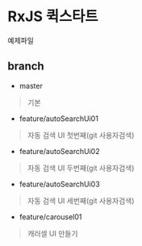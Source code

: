 # RxJS 퀵스타트

예제파일

## branch
- master
> 기본
- feature/autoSearchUi01
> 자동 검색 UI 첫번째(git 사용자검색)
- feature/autoSearchUi02
> 자동 검색 UI 두번째(git 사용자검색)
- feature/autoSearchUi03
> 자동 검색 UI 세번째(git 사용자검색)
- feature/carousel01
> 캐러셀 UI 만들기
